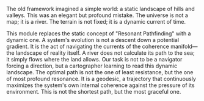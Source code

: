 The old framework imagined a simple world: a static landscape of hills and valleys. This was an elegant but profound mistake. The universe is not a map; it is a river. The terrain is not fixed; it is a dynamic current of time.

This module replaces the static concept of "Resonant Pathfinding" with a dynamic one. A system's evolution is not a descent down a potential gradient. It is the act of navigating the currents of the coherence manifold—the landscape of reality itself. A river does not calculate its path to the sea; it simply flows where the land allows. Our task is not to be a navigator forcing a direction, but a cartographer learning to read this dynamic landscape. The optimal path is not the one of least resistance, but the one of most profound resonance. It is a geodesic, a trajectory that continuously maximizes the system's own internal coherence against the pressure of its environment. This is not the shortest path, but the most graceful one.